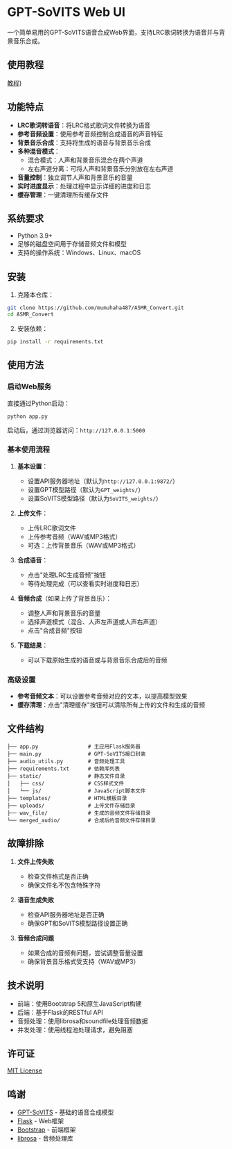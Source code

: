 # GPT-SoVITS Web UI

一个简单易用的GPT-SoVITS语音合成Web界面，支持LRC歌词转换为语音并与背景音乐合成。

## 使用教程
[教程]([https://www.bilibili.com/video/BV1e1RqYuEb))

## 功能特点

- **LRC歌词转语音**：将LRC格式歌词文件转换为语音
- **参考音频设置**：使用参考音频控制合成语音的声音特征
- **背景音乐合成**：支持将生成的语音与背景音乐合成
- **多种混音模式**：
  - 混合模式：人声和背景音乐混合在两个声道
  - 左右声道分离：可将人声和背景音乐分别放在左右声道
- **音量控制**：独立调节人声和背景音乐的音量
- **实时进度显示**：处理过程中显示详细的进度和日志
- **缓存管理**：一键清理所有缓存文件

## 系统要求

- Python 3.9+
- 足够的磁盘空间用于存储音频文件和模型
- 支持的操作系统：Windows、Linux、macOS

## 安装

1. 克隆本仓库：

```bash
git clone https://github.com/mumuhaha487/ASMR_Convert.git
cd ASMR_Convert
```

2. 安装依赖：

```bash
pip install -r requirements.txt
```


## 使用方法

### 启动Web服务




直接通过Python启动：
```
python app.py
```

启动后，通过浏览器访问：`http://127.0.0.1:5000`

### 基本使用流程

1. **基本设置**：
   - 设置API服务器地址（默认为`http://127.0.0.1:9872/`）
   - 设置GPT模型路径（默认为`GPT_weights/`）
   - 设置SoVITS模型路径（默认为`SoVITS_weights/`）

2. **上传文件**：
   - 上传LRC歌词文件
   - 上传参考音频（WAV或MP3格式）
   - 可选：上传背景音乐（WAV或MP3格式）

3. **合成语音**：
   - 点击"处理LRC生成音频"按钮
   - 等待处理完成（可以查看实时进度和日志）

4. **音频合成**（如果上传了背景音乐）：
   - 调整人声和背景音乐的音量
   - 选择声道模式（混合、人声左声道或人声右声道）
   - 点击"合成音频"按钮

5. **下载结果**：
   - 可以下载原始生成的语音或与背景音乐合成后的音频

### 高级设置

- **参考音频文本**：可以设置参考音频对应的文本，以提高模型效果
- **缓存清理**：点击"清理缓存"按钮可以清除所有上传的文件和生成的音频

## 文件结构

```
├── app.py                # 主应用Flask服务器
├── main.py               # GPT-SoVITS接口封装
├── audio_utils.py        # 音频处理工具
├── requirements.txt      # 依赖库列表
├── static/               # 静态文件目录
│   ├── css/              # CSS样式文件
│   └── js/               # JavaScript脚本文件
├── templates/            # HTML模板目录
├── uploads/              # 上传文件存储目录
├── wav_file/             # 生成的音频文件存储目录
└── merged_audio/         # 合成后的音频文件存储目录
```

## 故障排除

1. **文件上传失败**
   - 检查文件格式是否正确
   - 确保文件名不包含特殊字符

2. **语音生成失败**
   - 检查API服务器地址是否正确
   - 确保GPT和SoVITS模型路径设置正确

3. **音频合成问题**
   - 如果合成的音频有问题，尝试调整音量设置
   - 确保背景音乐格式受支持（WAV或MP3）

## 技术说明

- 前端：使用Bootstrap 5和原生JavaScript构建
- 后端：基于Flask的RESTful API
- 音频处理：使用librosa和soundfile处理音频数据
- 并发处理：使用线程池处理请求，避免阻塞

## 许可证

[MIT License](LICENSE)

## 鸣谢

- [GPT-SoVITS](https://github.com/RVC-Boss/GPT-SoVITS) - 基础的语音合成模型
- [Flask](https://flask.palletsprojects.com/) - Web框架
- [Bootstrap](https://getbootstrap.com/) - 前端框架
- [librosa](https://librosa.org/) - 音频处理库 
